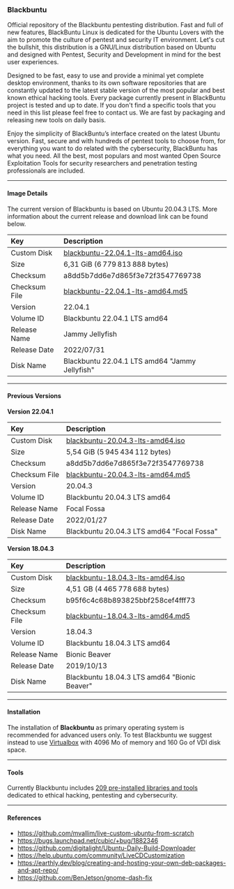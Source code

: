 ### Blackbuntu

Official repository of the Blackbuntu pentesting distribution. Fast and full of new features, BlackBuntu Linux is dedicated for the Ubuntu Lovers with the aim to promote the culture of pentest and security IT environment. Let's cut the bullshit, this distribution is a GNU/Linux distribution based on Ubuntu and designed with Pentest, Security and Development in mind for the best user experiences.

Designed to be fast, easy to use and provide a minimal yet complete desktop environment, thanks to its own software repositories that are constantly updated to the latest stable version of the most popular and best known ethical hacking tools. Every package currently present in BlackBuntu project is tested and up to date. If you don't find a specific tools that you need in this list please feel free to contact us. We are fast by packaging and releasing new tools on daily basis.

Enjoy the simplicity of BlackBuntu’s interface created on the latest Ubuntu version. Fast, secure and with hundreds of pentest tools to choose from, for everything you want to do related with the cybersecurity, BlackBuntu has what you need. All the best, most populars and most wanted Open Source Exploitation Tools for security researchers and penetration testing professionals are included.

* * *

#### Image Details

The current version of Blackbuntu is based on Ubuntu 20.04.3 LTS. More information about the current release and download link can be found below.

| Key | Description |
| :--- | :--- |
| Custom Disk | [blackbuntu-22.04.1-lts-amd64.iso](https://download.blackbuntu.org/22.04.1/blackbuntu-22.04.1-lts-amd64.iso) |
| Size | 6,31 GiB (6 779 813 888 bytes) |
| Checksum | a8dd5b7dd6e7d865f3e72f3547769738 |
| Checksum File | [blackbuntu-22.04.1-lts-amd64.md5](https://download.blackbuntu.org/22.04.1/blackbuntu-22.04.1-lts-amd64.md5) |
| Version | 22.04.1 |
| Volume ID | Blackbuntu 22.04.1 LTS amd64 | |
| Release Name | Jammy Jellyfish |
| Release Date | 2022/07/31 |
| Disk Name | Blackbuntu 22.04.1 LTS amd64 "Jammy Jellyfish" |

* * *

#### Previous Versions

**Version 22.04.1**

| Key | Description |
| :--- | :--- |
| Custom Disk | [blackbuntu-20.04.3-lts-amd64.iso](https://download.blackbuntu.org/20.04.3/blackbuntu-20.04.3-lts-amd64.iso) |
| Size | 5,54 GiB (5 945 434 112 bytes) |
| Checksum | a8dd5b7dd6e7d865f3e72f3547769738 |
| Checksum File | [blackbuntu-20.04.3-lts-amd64.md5](https://download.blackbuntu.org/20.04.3/blackbuntu-20.04.3-lts-amd64.md5) |
| Version | 20.04.3 |
| Volume ID | Blackbuntu 20.04.3 LTS amd64 | |
| Release Name | Focal Fossa |
| Release Date | 2022/01/27 |
| Disk Name | Blackbuntu 20.04.3 LTS amd64 "Focal Fossa" |

**Version 18.04.3**

| Key | Description |
| :--- | :--- |
| Custom Disk | [blackbuntu-18.04.3-lts-amd64.iso](https://download.blackbuntu.org/18.04.3/blackbuntu-18.04.3-lts-amd64.iso) |
| Size | 4,51 GB (4 465 778 688 bytes) |
| Checksum | b95f6c4c68b893825bbf258cef4fff73 |
| Checksum File | [blackbuntu-18.04.3-lts-amd64.md5](https://download.blackbuntu.org/18.04.3/blackbuntu-18.04.3-lts-amd64.md5) |
| Version | 18.04.3 |
| Volume ID | Blackbuntu 18.04.3 LTS amd64 | |
| Release Name | Bionic Beaver |
| Release Date | 2019/10/13 |
| Disk Name | Blackbuntu 18.04.3 LTS amd64 "Bionic Beaver" |

* * *

#### Installation

The installation of **Blackbuntu** as primary operating system is recommended for advanced users only. To test Blackbuntu we suggest instead to use [Virtualbox](https://www.virtualbox.org/) with 4096 Mo of memory and 160 Go of VDI disk space.

* * *

#### Tools

Currently Blackbuntu includes [209 pre-installed libraries and tools](https://github.com/neoslab/blackbuntu/blob/main/TOOLS.md) dedicated to ethical hacking, pentesting and cybersecurity.

* * *

#### References

- https://github.com/mvallim/live-custom-ubuntu-from-scratch
- https://bugs.launchpad.net/cubic/+bug/1882346
- https://github.com/digitalight/Ubuntu-Daily-Build-Downloader
- https://help.ubuntu.com/community/LiveCDCustomization
- https://earthly.dev/blog/creating-and-hosting-your-own-deb-packages-and-apt-repo/
- https://github.com/BenJetson/gnome-dash-fix
